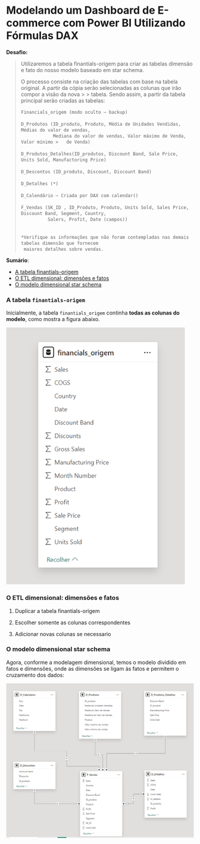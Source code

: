 # Modelando um Dashboard de E-commerce com Power BI Utilizando Fórmulas DAX

**Desafio:**

> Utilizaremos a tabela finantials-origem para criar as tabelas dimensão e fato do nosso modelo baseado em star schema.
>
> O processo consiste na criação das tabelas com base na tabela original. A partir da cópia serão selecionadas as colunas que irão compor a visão da nova > > tabela. Sendo assim, a partir da tabela principal serão criadas as tabelas:
>
>     Financials_origem (modo oculto – backup)
>
>     D_Produtos (ID_produto, Produto, Média de Unidades Vendidas, Médias do valor de vendas,
>                 Mediana do valor de vendas, Valor máximo de Venda, Valor mínimo >   de Venda)
>  
>     D_Produtos_Detalhes(ID_produtos, Discount Band, Sale Price, Units Sold, Manufactoring Price)
>
>     D_Descontos (ID_produto, Discount, Discount Band)
>
>     D_Detalhes (*)
>
>     D_Calendário – Criada por DAX com calendar()
>
>     F_Vendas (SK_ID , ID_Produto, Produto, Units Sold, Sales Price, Discount Band, Segment, Country,
>               Salers, Profit, Date (campos))
> 
>
>     *Verifique as informações que não foram contempladas nas demais tabelas dimensão que fornecem
>      maiores detalhes sobre vendas.

**Sumário**:

- [A tabela finantials-origem](#a-tabela-finantials-origem)
- [O ETL dimensional: dimensões e fatos](#o-etl-dimensional-dimensões-e-fatos)
- [O modelo dimensional star schema](#o-modelo-dimensional-star-schema)

### A tabela <code>finantials-origem</code>

Inicialmente, a tabela <code>finantials_origem</code> continha **todas as colunas do modelo**, como mostra a figura abaixo.

![finantials_origem](tabela-finantials.png)

### O ETL dimensional: dimensões e fatos

1. Duplicar a tabela finantials-origem
  
2. Escolher somente as colunas correspondentes
  
3. Adicionar novas colunas se necessario  

### O modelo dimensional star schema

Agora, conforme a modelagem dimensional, temos o modelo dividido em fatos e dimensões, onde as dimensões se ligam às fatos e permitem o cruzamento dos dados:

![modelo_dimensional](modelo-dimensional.png)

